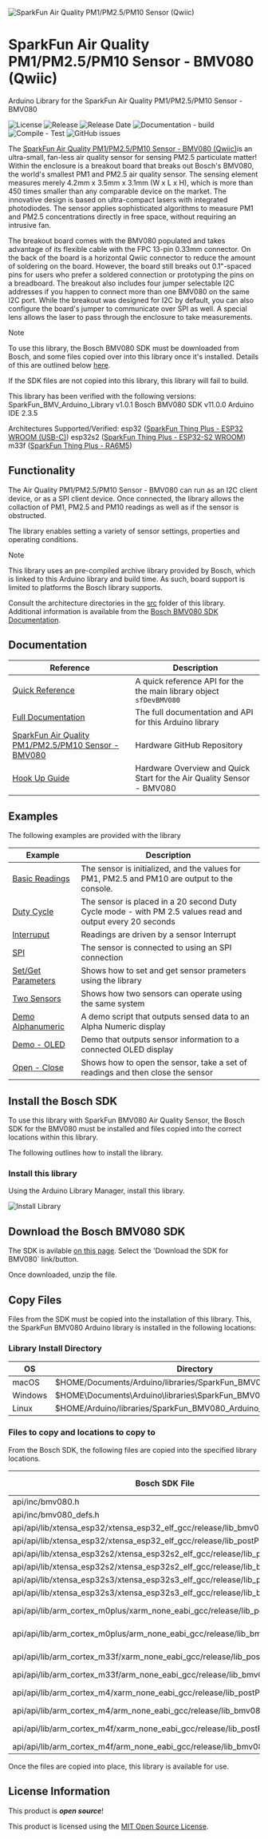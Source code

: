 ![SparkFun Air Quality PM1/PM2.5/PM10 Sensor (Qwiic)](docs/images/gh-banner-2025-arduino-bmv080.png "SparkFun Air Quality PM1/PM2.5/PM10 Sensor (Qwiic)")

# SparkFun Air Quality PM1/PM2.5/PM10 Sensor - BMV080 (Qwiic)

Arduino Library for the SparkFun Air Quality PM1/PM2.5/PM10 Sensor - BMV080

![License](https://img.shields.io/github/license/sparkfun/SparkFun_BMV080_Arduino_Library)
![Release](https://img.shields.io/github/v/release/sparkfun/SparkFun_BMV080_Arduino_Library)
![Release Date](https://img.shields.io/github/release-date/sparkfun/SparkFun_BMV080_Arduino_Library)
![Documentation - build](https://img.shields.io/github/actions/workflow/status/sparkfun/SparkFun_BMV080_Arduino_Library/build-deploy-ghpages.yml?label=doc%20build)
![Compile - Test](https://img.shields.io/github/actions/workflow/status/sparkfun/SparkFun_BMV080_Arduino_Library/compile-sketch.yml?label=compile%20test)
![GitHub issues](https://img.shields.io/github/issues/sparkfun/SparkFun_BMV080_Arduino_Library)

The [SparkFun Air Quality PM1/PM2.5/PM10 Sensor - BMV080 (Qwiic)](https://www.sparkfun.com/sparkfun-air-quality-pm1-pm2-5-pm10-sensor-bmv080-qwiic.html)is an ultra-small, fan-less air quality sensor for sensing PM2.5 particulate matter! Within the enclosure is a breakout board that breaks out Bosch's BMV080, the world's smallest PM1 and PM2.5 air quality sensor. The sensing element measures merely 4.2mm x 3.5mm x 3.1mm (W x L x H), which is more than 450 times smaller than any comparable device on the market. The innovative design is based on ultra-compact lasers with integrated photodiodes. The sensor applies sophisticated algorithms to measure PM1 and PM2.5 concentrations directly in free space, without requiring an intrusive fan.

The breakout board comes with the BMV080 populated and takes advantage of its flexible cable with the FPC 13-pin 0.33mm connector. On the back of the board is a horizontal Qwiic connector to reduce the amount of soldering on the board. However, the board still breaks out 0.1"-spaced pins for users who prefer a soldered connection or prototyping the pins on a breadboard. The breakout also includes four jumper selectable I2C addresses if you happen to connect more than one BMV080 on the same I2C port. While the breakout was designed for I2C by default, you can also configure the board's jumper to communicate over SPI as well. A special lens allows the laser to pass through the enclosure to take measurements.

> [!NOTE]
> To use this library, the Bosch BMV080 SDK must be downloaded from Bosch, and some files copied over into this library once it's installed. Details of this are outlined below [here](#install-the-bosch-sdk).
>
> If the SDK files are not copied into this library, this library will fail to build.
> 
> This library has been verified with the following versions:
> SparkFun_BMV_Arduino_Library v1.0.1
> Bosch BMV080 SDK v11.0.0
> Arduino IDE 2.3.5
>
> Architectures Supported/Verified:
> esp32 ([SparkFun Thing Plus - ESP32 WROOM (USB-C)](https://www.sparkfun.com/sparkfun-thing-plus-esp32-wroom-usb-c.html))
> esp32s2 ([SparkFun Thing Plus - ESP32-S2 WROOM](https://www.sparkfun.com/sparkfun-thing-plus-esp32-s2-wroom.html))
> m33f ([SparkFun Thing Plus - RA6M5](https://www.sparkfun.com/sparkfun-thing-plus-ra6m5.html))

## Functionality

The Air Quality PM1/PM2.5/PM10 Sensor - BMV080  can run as an I2C client device, or as a SPI client device. Once connected, the library allows the collaction of PM1, PM2.5 and PM10 readings as well as if the sensor is obstructed.

The library enables setting a variety of sensor settings, properties and operating conditions.

> [!NOTE]
>
> This library uses an pre-compiled archive library provided by Bosch, which is linked to this Arduino library and build time. As such, board support is limited to platforms the Bosch library supports.
>
> Consult the architecture directories in the [src](src/) folder of this library. Additional information is available from the [Bosch BMV080 SDK Documentation](https://www.bosch-sensortec.com/products/environmental-sensors/particulate-matter-sensor/bmv080/#documents).

## Documentation

|Reference | Description |
|---|---|
|[Quick Reference](https://docs.sparkfun.com/SparkFun_BMV080_Arduino_Library/classsf_dev_b_m_v080.html)| A quick reference API for the the main library object ```sfDevBMV080```|
|[Full Documentation](https://docs.sparkfun.com/SparkFun_BMV080_Arduino_Library/)| The full documentation and API for this Arduino library|
|[SparkFun Air Quality PM1/PM2.5/PM10 Sensor - BMV080](https://github.com/sparkfun/SparkFun_Particulate_Matter_Sensor_Breakout_BMV080)| Hardware GitHub Repository|
|[Hook Up Guide](https://docs.sparkfun.com/SparkFun_Particulate_Matter_Sensor_Breakout_BMV080) | Hardware Overview and Quick Start for the Air Quality Sensor - BMV080 |

## Examples

The following examples are provided with the library

| Example | Description |
|---|---|
|[Basic Readings](examples/Example_01_BasicReadings/Example_01_BasicReadings.ino)| The sensor is initialized, and the values for PM1, PM2.5 and PM10 are output to the console.|
|[Duty Cycle](examples/Example_02_DutyCycle/Example_02_DutyCycle.ino)| The sensor is placed in a 20 second Duty Cycle mode - with PM 2.5 values read and output every 20 seconds|
|[Interruput](examples/Example_03_Interrupt/Example_03_Interrupt.ino)|Readings are driven by a sensor Interrupt|
|[SPI](examples/Example_04_SPI/Example_04_SPI.ino)|The sensor is connected to using an SPI connection|
|[Set/Get Parameters](examples/Example_05_Parameters/Example_05_Parameters.ino)|Shows how to set and get sensor prameters using the library|
|[Two Sensors](examples/Example_06_TwoSensors/Example_06_TwoSensors.ino)|Shows how two sensors can operate using the same system|
|[Demo Alphanumeric](examples/Example_07_Demo_Alphanumeric/Example_07_Demo_Alphanumeric.ino)|A demo script that outputs sensed data to an Alpha Numeric display|
|[Demo - OLED](examples/Example_08_Demo_Oled/Example_08_Demo_Oled.ino)| Demo that outputs sensor information to a connected OLED display|
|[Open - Close](examples/Example_09_OpenClose/Example_09_OpenClose.ino)|Shows how to open the sensor, take a set of readings and then close the sensor|

## Install the Bosch SDK

To use this library with SparkFun BMV080 Air Quality Sensor, the Bosch SDK for the BMV080 must be installed and files copied into the correct locations within this library.

The following outlines how to install the library.

### Install this library

Using the Arduino Library Manager, install this library.

![Install Library](docs/images/sdk-arduino-install.png)

## Download the Bosch BMV080 SDK

The SDK is avilable [on this page](https://www.bosch-sensortec.com/products/environmental-sensors/particulate-matter-sensor/bmv080/#documents). Select the 'Download the SDK for BMV080` link/button.

Once downloaded, unzip the file.

## Copy Files

Files from the SDK must be copied into the installation of this library. This, the SparkFun BMV080 Arduino library is installed in the following locations:

### Library Install Directory

| OS | Directory|
|---|---|
|macOS | $HOME/Documents/Arduino/libraries/SparkFun_BMV080_Arduino_Library|
|Windows | $HOME\Documents\Arduino\libraries\SparkFun_BMV080_Arduino_Library|
|Linux| $HOME/Arduino/libraries/SparkFun_BMV080_Arduino_Library|

### Files to copy and locations to copy to

From the Bosch SDK, the following files are copied into the specified library locations.

|Bosch SDK File | SparkFun BMV080 Arduino Library Directory|
|--|--|
|api/inc/bmv080.h| src/sfTk/bmv080.h|
|api/inc/bmv080_defs.h| src/sfTk/bmv080_defs.h|
|api/api/lib/xtensa_esp32/xtensa_esp32_elf_gcc/release/lib_bmv080.a | src/esp32/lib_bmv080.a|
|api/api/lib/xtensa_esp32/xtensa_esp32_elf_gcc/release/lib_postProcessor.a | src/esp32/lib_postProcessor.a|
|api/api/lib/xtensa_esp32s2/xtensa_esp32s2_elf_gcc/release/lib_postProcessor.a | src/esp32s2/lib_postProcessor.a|
|api/api/lib/xtensa_esp32s2/xtensa_esp32s2_elf_gcc/release/lib_bmv080.a | src/esp32s2/lib_bmv080.a|
|api/api/lib/xtensa_esp32s3/xtensa_esp32s3_elf_gcc/release/lib_postProcessor.a | src/esp32s3/lib_postProcessor.a|
|api/api/lib/xtensa_esp32s3/xtensa_esp32s3_elf_gcc/release/lib_bmv080.a | src/esp32s3/lib_bmv080.a|
|api/api/lib/arm_cortex_m0plus/xarm_none_eabi_gcc/release/lib_postProcessor.a | src/cortex-m0plus/lib_postProcessor.a|
|api/api/lib/arm_cortex_m0plus/arm_none_eabi_gcc/release/lib_bmv080.a | src/cortex-m0plus/lib_bmv080.a|
|api/api/lib/arm_cortex_m33f/xarm_none_eabi_gcc/release/lib_postProcessor.a | src/cortex-m33/lib_postProcessor.a|
|api/api/lib/arm_cortex_m33f/arm_none_eabi_gcc/release/lib_bmv080.a | src/cortex-m33/lib_bmv080.a|
|api/api/lib/arm_cortex_m4/xarm_none_eabi_gcc/release/lib_postProcessor.a | src/cortex-m4/lib_postProcessor.a|
|api/api/lib/arm_cortex_m4/arm_none_eabi_gcc/release/lib_bmv080.a | src/cortex-m4/lib_bmv080.a|
|api/api/lib/arm_cortex_m4f/xarm_none_eabi_gcc/release/lib_postProcessor.a | src/cortex-m4f/lib_postProcessor.a|
|api/api/lib/arm_cortex_m4f/arm_none_eabi_gcc/release/lib_bmv080.a | src/cortex-m4f/lib_bmv080.a|

Once the files are copied into place, this library is available for use.

## License Information

This product is ***open source***!

This product is licensed using the [MIT Open Source License](https://opensource.org/license/mit).
